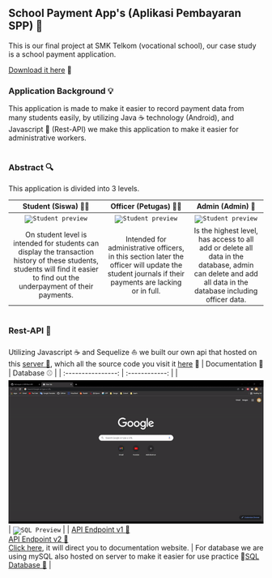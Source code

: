 ## School Payment App's (Aplikasi Pembayaran SPP) 🎀
This is our final project at SMK Telkom (vocational school), our case study is a school payment application.

[Download it here](https://github.com/Kelompok-2-SPP/Aplikasi-Pembayaran-SPP/raw/master/app/release/app-release.apk) 🎉

### Application Background 💡
This application is made to make it easier to record payment data from many students easily, by utilizing Java ☕ technology (Android), and Javascript 🤖 (Rest-API) we make this application to make it easier for administrative workers.

#

### Abstract 🔍
This application is divided into 3 levels.


| Student (Siswa) 👩‍🎓 | Officer (Petugas) 👨‍💼 | Admin (Admin) 🔑  | 
| :------------------: | :--------------------: | :---------------------:  |
| <code><img width=250 src="https://github.com/Kelompok-2-SPP/Aplikasi-Pembayaran-SPP/blob/master/.github/siswa.gif?raw=true" alt="Student preview"></code> | <code><img width=250 src="https://github.com/Kelompok-2-SPP/Aplikasi-Pembayaran-SPP/blob/master/.github/petugas.gif?raw=true" alt="Student preview"></code> | <code><img width=250 src="https://github.com/Kelompok-2-SPP/Aplikasi-Pembayaran-SPP/blob/master/.github/admin.gif?raw=true" alt="Student preview"></code> |
| On student level is intended for students can display the transaction history of these students, students will find it easier to find out the underpayment of their payments. | Intended for administrative officers, in this section later the officer will update the student journals if their payments are lacking or in full. | Is the highest level, has access to all add or delete all data in the database, admin can delete and add all data in the database including officer data. |

#

### Rest-API 🎢
Utilizing Javascript ☕ and Sequelize ⛵ we built our own api that hosted on this [server 🥚](https://praktek-ukk-spp.herokuapp.com), which all the source code you visit it [here](https://github.com/Kelompok-2-SPP/Rest-API) 🎪
| Documentation 🎨 | Database ⚾ |
| :----------------: | :------------: |
| <code><img src="https://raw.githubusercontent.com/Kelompok-2-SPP/Rest-API/master/.github/docs_preview.gif" alt="Docs preview"></code> | <code><img src="https://github.com/Kelompok-2-SPP/Aplikasi-Pembayaran-SPP/blob/master/.github/mysql.gif?raw=true" alt="SQL Preview"></code> |
| [API Endpoint v1 🍳](https://praktek-ukk-spp.herokuapp.com/api/v1/)<br />[API Endpoint v2 🎃](https://praktek-ukk-spp.herokuapp.com/api/v2/)<br />[Click here](https://documenter.getpostman.com/view/19193294/UVXkpb1a), it will direct you to documentation website. | For database we are using mySQL also hosted on server to make it easier for use practice 💪[SQL Database 🧵](https://raw.githubusercontent.com/Kelompok-2-SPP/Rest-API/master/.github/pembayaran_spp.sql) |

#
